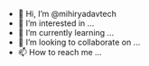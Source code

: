 - 👋 Hi, I’m @mihiryadavtech
- 👀 I’m interested in ...
- 🌱 I’m currently learning ...
- 💞️ I’m looking to collaborate on ...
- 📫 How to reach me ...

<!---
mihiryadavtech/mihiryadavtech is a ✨ special ✨ repository because its `README.md` (this file) appears on your GitHub profile.
You can click the Preview link to take a look at your changes.
--->
